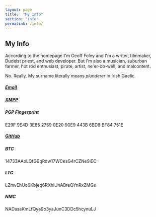 ```yaml
---
layout: page
title:  "My Info"
section: "info"
permalink: /info/
---
```


## My Info

According to the homepage I'm Geoff Foley and I'm a writer, filmmaker, Dudeist priest, and web developer. But I'm also a musician, suburban farmer, hot rod enthusiast, pirate, artist, ne'er-do-well, and malcontent.

No. Really. My surname literally means _plunderer_ in Irish Gaelic.

##### [Email](m&#97;ilto&#58;geo&#37;66&#102;&#64;%67e&#111;fff%6Fl%6&#53;%&#55;9&#46;c%6&#70;%6D)

##### [XMPP](xmpp:conscious.observer@riseup.net)

##### PGP Fingerprint  
E29F 9E4D 3E85 2759 0E20 90E9 443B 6BD8 BF84 751E

##### [GitHub](https://github.com/GeoffFoley)

##### BTC  
14733AAoLQfG9qRdw17WCesG4rCZNe9iEC

##### LTC  
LZmvEhUo6Kbjeq6RXhiUhABreQYnRxZMGs

##### NMC
NADasaKmLfQya9o3yaJunC3DDc5hcynuLJ

